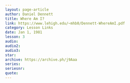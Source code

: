 ```yaml
---
layout: page-article
author: Daniel Dennett
title: Where Am I?
link: https://www.lehigh.edu/~mhb0/Dennett-WhereAmI.pdf
category: Lesson Links
date: Jan 1, 1981
lesson: 3
audio: 
audio2: 
audio3: 
star: 
archive: https://archive.ph/j9Aaa
series: 
seriesnr: 
quote: 
---
```

